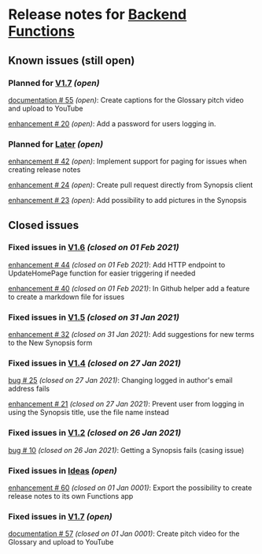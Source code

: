 # Release notes for [Backend Functions](https://github.com/lbugnion/ms-glossary-app/projects/2)

## Known issues (still open)

### Planned for [V1.7](https://github.com/lbugnion/ms-glossary-app/milestone/12) *(open)*

[documentation # 55](https://github.com/lbugnion/ms-glossary-app/issues/55) *(open)*: Create captions for the Glossary pitch video and upload to YouTube

[enhancement # 20](https://github.com/lbugnion/ms-glossary-app/issues/20) *(open)*: Add a password for users logging in.

### Planned for [Later](https://github.com/lbugnion/ms-glossary-app/milestone/8) *(open)*

[enhancement # 42](https://github.com/lbugnion/ms-glossary-app/issues/42) *(open)*: Implement support for paging for issues when creating release notes

[enhancement # 24](https://github.com/lbugnion/ms-glossary-app/issues/24) *(open)*: Create pull request directly from Synopsis client

[enhancement # 23](https://github.com/lbugnion/ms-glossary-app/issues/23) *(open)*: Add possibility to add pictures in the Synopsis

## Closed issues

### Fixed issues in [V1.6](https://github.com/lbugnion/ms-glossary-app/milestone/11) *(closed on 01 Feb 2021)*

[enhancement # 44](https://github.com/lbugnion/ms-glossary-app/issues/44) *(closed on 01 Feb 2021)*: Add HTTP endpoint to UpdateHomePage function for easier triggering if needed

[enhancement # 40](https://github.com/lbugnion/ms-glossary-app/issues/40) *(closed on 01 Feb 2021)*: In Github helper add a feature to create a markdown file for issues 

### Fixed issues in [V1.5](https://github.com/lbugnion/ms-glossary-app/milestone/7) *(closed on 31 Jan 2021)*

[enhancement # 32](https://github.com/lbugnion/ms-glossary-app/issues/32) *(closed on 31 Jan 2021)*: Add suggestions for new terms to the New Synopsis form

### Fixed issues in [V1.4](https://github.com/lbugnion/ms-glossary-app/milestone/6) *(closed on 27 Jan 2021)*

[bug # 25](https://github.com/lbugnion/ms-glossary-app/issues/25) *(closed on 27 Jan 2021)*: Changing logged in author's email address fails

[enhancement # 21](https://github.com/lbugnion/ms-glossary-app/issues/21) *(closed on 27 Jan 2021)*: Prevent user from logging in using the Synopsis title, use the file name instead

### Fixed issues in [V1.2](https://github.com/lbugnion/ms-glossary-app/milestone/4) *(closed on 26 Jan 2021)*

[bug # 10](https://github.com/lbugnion/ms-glossary-app/issues/10) *(closed on 26 Jan 2021)*: Getting a Synopsis fails (casing issue)

### Fixed issues in [Ideas](https://github.com/lbugnion/ms-glossary-app/milestone/10) *(open)*

[enhancement # 60](https://github.com/lbugnion/ms-glossary-app/issues/60) *(closed on 01 Jan 0001)*: Export the possibility to create release notes to its own Functions app

### Fixed issues in [V1.7](https://github.com/lbugnion/ms-glossary-app/milestone/12) *(open)*

[documentation # 57](https://github.com/lbugnion/ms-glossary-app/issues/57) *(closed on 01 Jan 0001)*: Create pitch video for the Glossary and upload to YouTube

